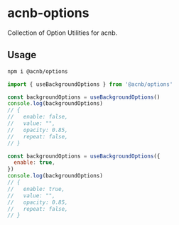 # acnb-options

Collection of Option Utilities for acnb.

## Usage

```bash
npm i @acnb/options
```

```js
import { useBackgroundOptions } from '@acnb/options'

const backgroundOptions = useBackgroundOptions()
console.log(backgroundOptions)
// {
//   enable: false,
//   value: "",
//   opacity: 0.85,
//   repeat: false,
// }
```

```js
const backgroundOptions = useBackgroundOptions({
  enable: true,
})
console.log(backgroundOptions)
// {
//   enable: true,
//   value: "",
//   opacity: 0.85,
//   repeat: false,
// }
```

